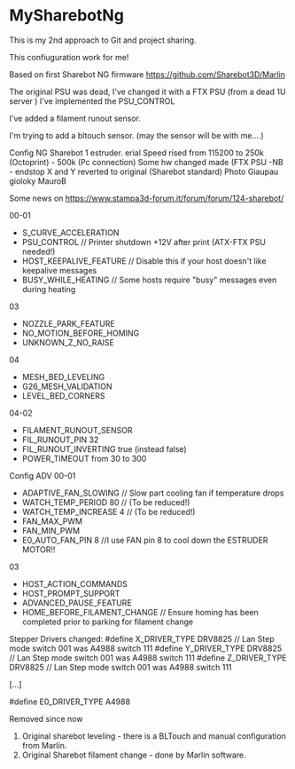 # MySharebotNg

This is my 2nd approach to Git and project sharing.

This confiuguration work for me!

Based on first Sharebot NG firmware https://github.com/Sharebot3D/Marlin

The original PSU was dead, I've changed it with a FTX PSU (from a dead 1U server ) I've implemented the PSU_CONTROL

I've added a filament runout sensor.

I'm trying to add a bltouch sensor. (may the sensor will be with me....) 

Config NG Sharebot 1 estruder.
erial Speed rised from 115200 to 250k (Octoprint) - 500k (Pc connection)
Some hw changed made (FTX PSU -NB - endstop X and Y reverted to original (Sharebot standard) Photo Giaupau gioloky MauroB 

Some news on https://www.stampa3d-forum.it/forum/forum/124-sharebot/


00-01
+ S_CURVE_ACCELERATION          
+ PSU_CONTROL                    // Printer shutdown +12V after print (ATX-FTX PSU needed!)
+ HOST_KEEPALIVE_FEATURE         // Disable this if your host doesn't like keepalive messages
+ BUSY_WHILE_HEATING             // Some hosts require "busy" messages even during heating

03
+ NOZZLE_PARK_FEATURE  
+ NO_MOTION_BEFORE_HOMING
+ UNKNOWN_Z_NO_RAISE       

04
+ MESH_BED_LEVELING
+ G26_MESH_VALIDATION
+ LEVEL_BED_CORNERS

 04-02
+ FILAMENT_RUNOUT_SENSOR        
+ FIL_RUNOUT_PIN    32  
+ FIL_RUNOUT_INVERTING true (instead false) 
+ POWER_TIMEOUT from 30 to 300

Config ADV
00-01
+ ADAPTIVE_FAN_SLOWING              // Slow part cooling fan if temperature drops 
+ WATCH_TEMP_PERIOD 80              // (To be reduced!)
+ WATCH_TEMP_INCREASE 4             // (To be reduced!)
+ FAN_MAX_PWM
+ FAN_MIN_PWM
+ E0_AUTO_FAN_PIN 8                //I use FAN pin 8 to cool down the ESTRUDER MOTOR!!

03
+ HOST_ACTION_COMMANDS              
+ HOST_PROMPT_SUPPORT               
+ ADVANCED_PAUSE_FEATURE  
+ HOME_BEFORE_FILAMENT_CHANGE           // Ensure homing has been completed prior to parking for filament change

Stepper Drivers changed:
#define X_DRIVER_TYPE  DRV8825  // Lan Step mode switch 001  was A4988 switch 111
#define Y_DRIVER_TYPE  DRV8825  // Lan Step mode switch 001  was A4988 switch 111 
#define Z_DRIVER_TYPE  DRV8825  // Lan Step mode switch 001  was A4988 switch 111 

[...]

#define E0_DRIVER_TYPE A4988

Removed since now 
1) Original sharebot leveling - there is a BLTouch and manual configuration from Marlin.
2) Original Sharebot filament change - done by Marlin software.

